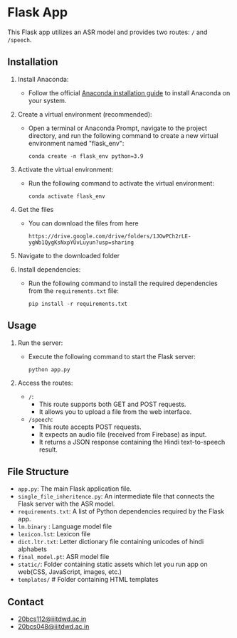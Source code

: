 # Flask App

This Flask app utilizes an ASR model and provides two routes: `/` and `/speech`.

## Installation

1. Install Anaconda:
   - Follow the official [Anaconda installation guide](https://docs.anaconda.com/anaconda/install/) to install Anaconda on your system.

2. Create a virtual environment (recommended):
   - Open a terminal or Anaconda Prompt, navigate to the project directory, and run the following command to create a new virtual environment named "flask_env":
     ```
     conda create -n flask_env python=3.9
     ```

3. Activate the virtual environment:
   - Run the following command to activate the virtual environment:
     ```
     conda activate flask_env
     ```

4. Get the files
    - You can download the files from here 
      ``` 
      https://drive.google.com/drive/folders/1JOwPCh2rLE-ygWb1QygKsNxpYUvLuyun?usp=sharing 
      ```

5. Navigate to the downloaded folder

6. Install dependencies:
   - Run the following command to install the required dependencies from the `requirements.txt` file:
     ```
     pip install -r requirements.txt
     ```

## Usage

1. Run the server:
   - Execute the following command to start the Flask server:
     ```
     python app.py
     ```

2. Access the routes:
   - `/`:
     - This route supports both GET and POST requests.
     - It allows you to upload a file from the web interface.
   - `/speech`:
     - This route accepts POST requests.
     - It expects an audio file (received from Firebase) as input.
     - It returns a JSON response containing the Hindi text-to-speech result.

## File Structure

- `app.py`: The main Flask application file.
- `single_file_inheritence.py`: An intermediate file that connects the Flask server with the ASR model.
- `requirements.txt`: A list of Python dependencies required by the Flask app.
- `lm.binary` : Language model file
- `lexicon.lst`: Lexicon file
- `dict.ltr.txt`: Letter dictionary file containing unicodes of hindi alphabets
- `final_model.pt`: ASR model file
- `static/`: Folder containing static assets which let you run app on web(CSS, JavaScript, images, etc.)
- `templates/` # Folder containing HTML templates


## Contact
- 20bcs112@iiitdwd.ac.in
- 20bcs048@iiitdwd.ac.in
